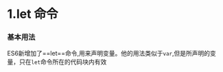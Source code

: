 # 1.let 命令
### 基本用法
ES6新增加了==let==命令,用来声明变量。他的用法类似于<code>var</code>,但是所声明的变量，只在<code>let</code>命令所在的代码块内有效